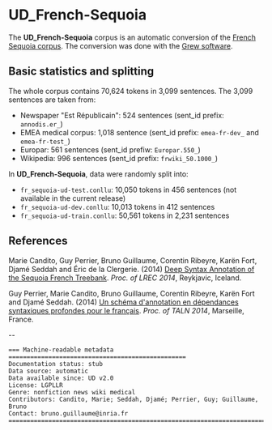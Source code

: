 # UD_French-Sequoia
The **UD_French-Sequoia** corpus is an automatic conversion of the [French Sequoia corpus](http://deep-sequoia.inria.fr).
The conversion was done with the [Grew software](http://grew.loria.fr).


## Basic statistics and splitting
The whole corpus contains 70,624 tokens in 3,099 sentences.
The 3,099 sentences are taken from:

 * Newspaper "Est Républicain": 524 sentences (sent_id prefix: `annodis.er_`)
 * EMEA medical corpus: 1,018 sentence (sent_id prefix: `emea-fr-dev_` and `emea-fr-test_`)
 * Europar: 561 sentences (sent_id prefiw: `Europar.550_`)
 * Wikipedia: 996 sentences (sent_id prefix: `frwiki_50.1000_`)

In **UD_French-Sequoia**, data were randomly split into:

 * `fr_sequoia-ud-test.conllu`: 10,050 tokens in 456 sentences (not available in the current release)
 * `fr_sequoia-ud-dev.conllu`: 10,013 tokens in 412 sentences
 * `fr_sequoia-ud-train.conllu`: 50,561 tokens in 2,231 sentences


## References
Marie Candito, Guy Perrier, Bruno Guillaume, Corentin Ribeyre, Karën Fort, Djamé Seddah and Éric de la Clergerie. (2014) [Deep Syntax Annotation of the Sequoia French Treebank](http://hal.inria.fr/docs/00/97/15/74/PDF/deep_sequoia.final_with_keywords.pdf). *Proc. of LREC 2014*, Reykjavic, Iceland.

Guy Perrier, Marie Candito, Bruno Guillaume, Corentin Ribeyre, Karën Fort and Djamé Seddah. (2014) [Un schéma d'annotation en dépendances syntaxiques profondes pour le français](http://talc2.loria.fr/deep-sequoia/papers/syntaxe_profonde.pdf). *Proc. of TALN 2014*, Marseille, France.

--
```
=== Machine-readable metadata =================================================
Documentation status: stub
Data source: automatic
Data available since: UD v2.0
License: LGPLLR
Genre: nonfiction news wiki medical
Contributors: Candito, Marie; Seddah, Djamé; Perrier, Guy; Guillaume, Bruno
Contact: bruno.guillaume@inria.fr
===============================================================================
```